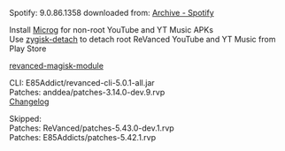 Spotify: 9.0.86.1358
downloaded from: [Archive - Spotify](https://archive.org/download/e85-apks/apks/com.spotify.music)  

Install [Microg](https://github.com/ReVanced/GmsCore/releases) for non-root YouTube and YT Music APKs  
Use [zygisk-detach](https://github.com/j-hc/zygisk-detach) to detach root ReVanced YouTube and YT Music from Play Store  

[revanced-magisk-module](https://github.com/E85Addicts/revanced-magisk-module)
  
CLI: E85Addict/revanced-cli-5.0.1-all.jar  
Patches: anddea/patches-3.14.0-dev.9.rvp  
[Changelog](https://github.com/anddea/revanced-patches/releases/tag/v3.14.0-dev.9)  

Skipped:  
Patches: ReVanced/patches-5.43.0-dev.1.rvp  
Patches: E85Addicts/patches-5.42.1.rvp                                  
